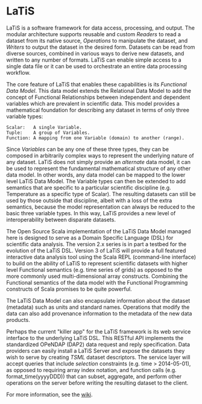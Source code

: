# LaTiS

LaTiS is a software framework for data access, processing, and output. 
The modular architecture supports reusable and custom *Readers* to read a 
dataset from its native source, *Operations* to manipulate the dataset, 
and *Writers* to output the dataset in the desired form. Datasets can be 
read from diverse sources, combined in various ways to derive new datasets, 
and written to any number of formats. LaTiS can enable simple access to a 
single data file or it can be used to orchestrate an entire data processing workflow.

The core feature of LaTiS that enables these capabilities is its *Functional Data Model*. 
This data model extends the Relational Data Model to add the concept of 
Functional Relationships between independent and dependent variables which are 
prevalent in scientific data. This model provides a mathematical foundation for 
describing any dataset in terms of only three variable types:

    Scalar:   A single Variable.
    Tuple:    A group of Variables.
    Function: A mapping from one Variable (domain) to another (range).

Since *Variables* can be any one of these three types, they can be composed in 
arbitrarily complex ways to represent the underlying nature of any dataset. 
LaTiS does not simply provide an *alternate* data model, it can be used to 
represent the fundamental mathematical structure of any other data model. 
In other words, any data model can be mapped to the lower level LaTiS Data Model. 
The Variable types can then be extended to add semantics that are specific to a 
particular scientific discipline (e.g. Temperature as a specific type of Scalar). 
The resulting datasets can still be used by those outside that discipline, albeit 
with a loss of the extra semantics, because the model representation can always be 
reduced to the basic three variable types. In this way, LaTiS provides a new level 
of interoperability between disparate datasets.

The Open Source Scala implementation of the LaTiS Data Model managed here is designed 
to serve as a Domain Specific Language (DSL) for scientific data analysis. The version 
2.x series is in part a testbed for the evolution of the LaTiS DSL. Version 3 of LaTiS 
will provide a full featured interactive data analysis tool using the Scala REPL 
(command-line interface) to build on the ability of LaTiS to represent scientific 
datasets with higher level Functional semantics (e.g. time series of grids) as opposed 
to the more commonly used multi-dimensional array constructs. Combining the Functional 
semantics of the data model with the Functional Programming constructs of Scala promises 
to be quite powerful.

The LaTiS Data Model can also encapsulate information about the dataset (metadata) 
such as units and standard names. Operations that modify the data can also add 
provenance information to the metadata of the new data products.

Perhaps the current "killer app" for the LaTiS framework is its web service 
interface to the underlying LaTiS DSL. This RESTful API implements the standardized 
OPeNDAP (DAP2) data request and reply specification. Data providers can easily install 
a LaTiS Server and expose the datasets they wish to serve by creating *TSML* dataset 
descriptors. The service layer will accept queries that include *selection* constraints 
(e.g. time > 2014-05-01), as opposed to requiring array index notation, and function 
calls (e.g. format_time(yyyyDDD)) that can subset, aggregate, and perform other 
operations on the server before writing the resulting dataset to the client. 

For more information, see the [wiki](https://github.com/latis-data/latis/wiki).
